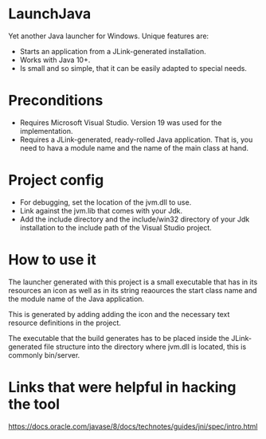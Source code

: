 # LaunchJava

Yet another Java launcher for Windows. Unique features are:
* Starts an application from a JLink-generated installation.
* Works with Java 10+.
* Is small and so simple, that it can be easily adapted to special needs.

# Preconditions
* Requires Microsoft Visual Studio.  Version 19 was used for the implementation.
* Requires a JLink-generated, ready-rolled Java application.  That is, you need to hava a module name and the name of the main class at hand.

# Project config
* For debugging, set the location of the jvm.dll to use.
* Link against the jvm.lib that comes with your Jdk.
* Add the include directory and the include/win32 directory of your Jdk installation to the include path of the Visual Studio project.

# How to use it
The launcher generated with this project is a small executable that has in its resources an icon as well as in its string reaources the start class name and the module name of the Java application.

This is generated by adding adding the icon and the necessary text resource definitions in the project.

The executable that the build generates has to be placed inside the JLink-generated file structure into the directory where jvm.dll is located, this is commonly bin/server.

# Links that were helpful in hacking the tool
https://docs.oracle.com/javase/8/docs/technotes/guides/jni/spec/intro.html
